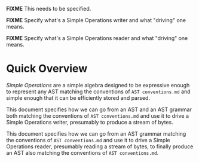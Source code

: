 **FIXME** This needs to be specified.

**FIXME** Specify what's a Simple Operations writer and what "driving" one means.

**FIXME** Specify what's a Simple Operations reader and what "driving" one means.

# Quick Overview

*Simple Operations* are a simple algebra designed to be expressive enough to represent any AST matching the conventions of `AST conventions.md` and simple enough that it can be efficiently stored and parsed.

This document specifies how we can go from an AST and an AST grammar both
matching the conventions of `AST conventions.md` and use it to drive a Simple Operations writer, presumably to produce a stream of bytes.

This document specifies how we can go from an AST grammar matching the
conventions of `AST conventions.md` and use it to drive a Simple Operations
reader, presumably reading a stream of bytes, to finally produce an AST
also matching the conventions of `AST conventions.md`.

